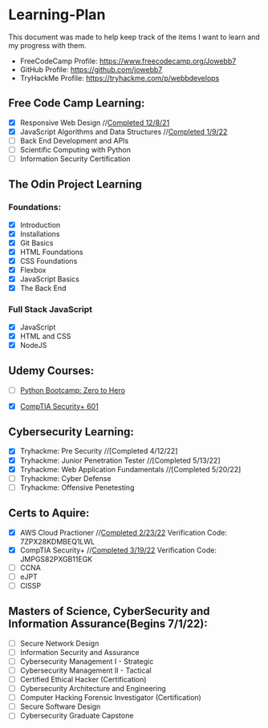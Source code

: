 # Learning-Plan

This document was made to help keep track of the items I want to learn and my progress with them.

- FreeCodeCamp Profile: https://www.freecodecamp.org/Jowebb7
- GitHub Profile: https://github.com/jowebb7
- TryHackMe Profile: https://tryhackme.com/p/webbdevelops

## Free Code Camp Learning:

- [x] Responsive Web Design //[Completed 12/8/21](https://bit.ly/3JU72Bs)
- [x] JavaScript Algorithms and Data Structures //[Completed 1/9/22](bit.ly/3HNXPZB)
- [ ] Back End Development and APIs
- [ ] Scientific Computing with Python
- [ ] Information Security Certification

## The Odin Project Learning

### Foundations:

- [x] Introduction
- [x] Installations
- [x] Git Basics
- [x] HTML Foundations
- [x] CSS Foundations
- [x] Flexbox
- [x] JavaScript Basics
- [x] The Back End

### Full Stack JavaScript

- [x] JavaScript
- [x] HTML and CSS
- [x] NodeJS

## Udemy Courses:

- [ ] [Python Bootcamp: Zero to Hero](https://www.udemy.com/course/complete-python-bootcamp/learn/lecture/3421822?start=0#overview)
- [x] [CompTIA Security+ 601](https://www.udemy.com/course/comptia_security_sy0-601_certification_training_class/learn/lecture/23582190?start=721#overview)


## Cybersecurity Learning:

- [x] Tryhackme: Pre Security //[Completed 4/12/22]
- [x] Tryhackme: Junior Penetration Tester //[Completed 5/13/22]
- [x] Tryhackme: Web Application Fundamentals //[Completed 5/20/22]
- [ ] Tryhackme: Cyber Defense
- [ ] Tryhackme: Offensive Penetesting

## Certs to Aquire:

- [x] AWS Cloud Practioner //[Completed 2/23/22](https://aw.certmetrics.com/amazon/public/verification.aspx) Verification Code: 7ZPX28KDMBEQ1LWL
- [x] CompTIA Security+ //[Completed 3/19/22](https://www.certmetrics.com/comptia/public/verification.aspx/) Verification Code: JMPGS82PXGB11EGK
- [ ] CCNA
- [ ] eJPT
- [ ] CISSP

## Masters of Science, CyberSecurity and Information Assurance(Begins 7/1/22):

- [ ] Secure Network Design
- [ ] Information Security and Assurance
- [ ] Cybersecurity Management I - Strategic
- [ ] Cybersecurity Management II - Tactical
- [ ] Certified Ethical Hacker (Certification)
- [ ] Cybersecurity Architecture and Engineering
- [ ] Computer Hacking Forensic Investigator (Certification)
- [ ] Secure Software Design
- [ ] Cybersecurity Graduate Capstone
